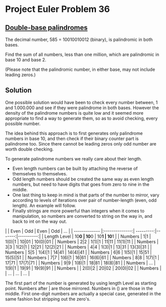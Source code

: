 Project Euler Problem 36
========================
[Double-base palindromes](https://projecteuler.net/problem=36)
-------------------------
The decimal number, 585 = 10010010012 (binary), is palindromic in both bases.

Find the sum of all numbers, less than one million, which are palindromic
in base 10 and base 2.

(Please note that the palindromic number, in either base, may not include
leading zeros.)

Solution
--------
One possible solution would have been to check every number between,
1 and 1.000.000 and see if they were palindrome in both bases.
However the density of the palindrome numbers is quite low and it seemed
more appropriate to find a way to generate them, so as to avoid checking,
every possible number.

The idea behind this approach is to first generates only palindrome numbers
in base 10, and then check if their binary counter part is palindrome too.
Since there cannot be leading zeros only odd number are worth double checking.

To generate palindrome numbers we really care about their length.
- Even length numbers can be built by attaching the reverse of themselves to
themselves.
- Odd length numbers should be created the same way as even length numbers,
but need to have digits that goes from zero to nine in the middle.
- One last thing to keep in mind is that parts of the number to mirror, vary
according to levels of iterations over pair of number-length (even, odd length).
An example will follow.
- Finally strings are more powerful than integers when it comes to manipulation,
so numbers are converted to string on the way in, and back to int on the way out.

|               | Even           | Odd       | Even   | Odd       | ...       |
| ------------- |:--------------:| ---------:|-------:|----------:|
| Length Level  | 10**0          | 10**0     | 10**1  | 10**1     |
| Numbers       | 1\|1           | 1(0)\|1   | 10\|01 | 10(0)\|01 |
| Numbers       | 2\|2           | 1(1)\|1   | 11\|11 | 11(1)\|11 |
| Numbers       | 3\|3           | 1(2)\|1   | 12\|21 | 12(2)\|21 |
| Numbers       | 4\|4           | 1(3)\|1   | 13\|31 | 13(3)\|31 |
| Numbers       | 5\|5           | 1(4)\|1   | 14\|41 | 14(4)\|41 |
| Numbers       | 6\|6           | 1(5)\|1   | 15\|51 | 15(5)\|51 |
| Numbers       | 7\|7           | 1(6)\|1   | 16\|61 | 16(6)\|61 |
| Numbers       | 8\|8           | 1(7)\|1   | 17\|71 | 17(7)\|71 |
| Numbers       | 9\|9           | 1(8)\|1   | 18\|81 | 18(8)\|81 |
| Numbers       | ...            | 1(9)\|1   | 19\|91 | 19(9)\|91 |
| Numbers       |                | 2(0)\|2   | 20\|02 | 20(0)\|02 |
| Numbers       |                | ...       | ...    | ...       |

The first part of the number is generated by using length Level as starting point.
Numbers after \| are those mirrored. Numbers in () are those in the middle.
First one-digit numbers are actually a special case, generated in the same fashion
but stripping out the zero's.